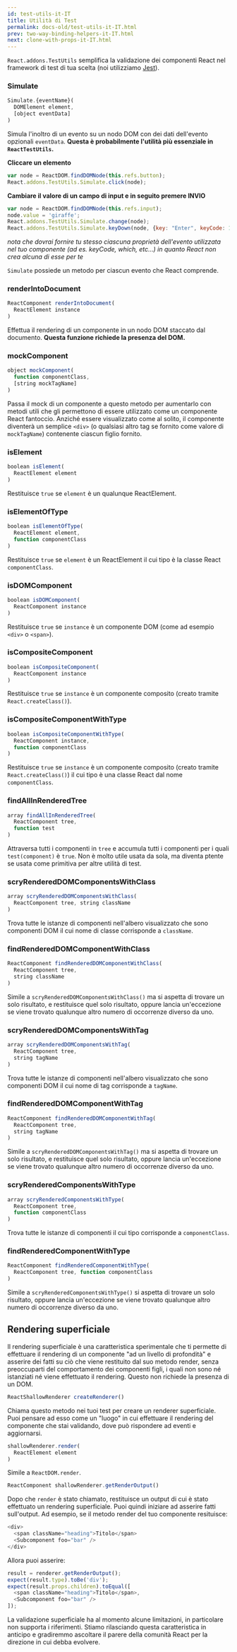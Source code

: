 ```yaml
---
id: test-utils-it-IT
title: Utilità di Test
permalink: docs-old/test-utils-it-IT.html
prev: two-way-binding-helpers-it-IT.html
next: clone-with-props-it-IT.html
---
```


`React.addons.TestUtils` semplifica la validazione dei componenti React nel framework di test di tua scelta (noi utilizziamo [Jest](https://facebook.github.io/jest/)).

### Simulate

```javascript
Simulate.{eventName}(
  DOMElement element,
  [object eventData]
)
```

Simula l'inoltro di un evento su un nodo DOM con dei dati dell'evento opzionali `eventData`. **Questa è probabilmente l'utilità più essenziale in `ReactTestUtils`.**

**Cliccare un elemento**

```javascript
var node = ReactDOM.findDOMNode(this.refs.button);
React.addons.TestUtils.Simulate.click(node);
```

**Cambiare il valore di un campo di input e in seguito premere INVIO**

```javascript
var node = ReactDOM.findDOMNode(this.refs.input);
node.value = 'giraffe';
React.addons.TestUtils.Simulate.change(node);
React.addons.TestUtils.Simulate.keyDown(node, {key: "Enter", keyCode: 13, which: 13});
```

*nota che dovrai fornire tu stesso ciascuna proprietà dell'evento utilizzata nel tuo componente (ad es. keyCode, which, etc...) in quanto React non crea alcuna di esse per te*

`Simulate` possiede un metodo per ciascun evento che React comprende.

### renderIntoDocument

```javascript
ReactComponent renderIntoDocument(
  ReactElement instance
)
```

Effettua il rendering di un componente in un nodo DOM staccato dal documento. **Questa funzione richiede la presenza del DOM.**

### mockComponent

```javascript
object mockComponent(
  function componentClass,
  [string mockTagName]
)
```

Passa il mock di un componente a questo metodo per aumentarlo con metodi utili che gli permettono di essere utilizzato come un componente React fantoccio. Anziché essere visualizzato come al solito, il componente diventerà un semplice `<div>` (o qualsiasi altro tag se fornito come valore di `mockTagName`) contenente ciascun figlio fornito.

### isElement

```javascript
boolean isElement(
  ReactElement element
)
```

Restituisce `true` se `element` è un qualunque ReactElement.

### isElementOfType

```javascript
boolean isElementOfType(
  ReactElement element,
  function componentClass
)
```

Restituisce `true` se `element` è un ReactElement il cui tipo è la classe React `componentClass`.

### isDOMComponent

```javascript
boolean isDOMComponent(
  ReactComponent instance
)
```

Restituisce `true` se `instance` è un componente DOM (come ad esempio `<div>` o `<span>`).

### isCompositeComponent

```javascript
boolean isCompositeComponent(
  ReactComponent instance
)
```

Restituisce `true` se `instance` è un componente composito (creato tramite `React.createClass()`).

### isCompositeComponentWithType

```javascript
boolean isCompositeComponentWithType(
  ReactComponent instance,
  function componentClass
)
```

Restituisce `true` se `instance` è un componente composito (creato tramite `React.createClass()`) il cui tipo è una classe React dal nome `componentClass`.

### findAllInRenderedTree

```javascript
array findAllInRenderedTree(
  ReactComponent tree,
  function test
)
```

Attraversa tutti i componenti in `tree` e accumula tutti i componenti per i quali `test(component)` è `true`. Non è molto utile usata da sola, ma diventa ptente se usata come primitiva per altre utilità di test.

### scryRenderedDOMComponentsWithClass

```javascript
array scryRenderedDOMComponentsWithClass(
  ReactComponent tree, string className
)
```

Trova tutte le istanze di componenti nell'albero visualizzato che sono componenti DOM il cui nome di classe corrisponde a `className`.

### findRenderedDOMComponentWithClass

```javascript
ReactComponent findRenderedDOMComponentWithClass(
  ReactComponent tree,
  string className
)
```

Simile a `scryRenderedDOMComponentsWithClass()` ma si aspetta di trovare un solo risultato, e restituisce quel solo risultato, oppure lancia un'eccezione se viene trovato qualunque altro numero di occorrenze diverso da uno.

### scryRenderedDOMComponentsWithTag

```javascript
array scryRenderedDOMComponentsWithTag(
  ReactComponent tree,
  string tagName
)
```

Trova tutte le istanze di componenti nell'albero visualizzato che sono componenti DOM il cui nome di tag corrisponde a `tagName`.

### findRenderedDOMComponentWithTag

```javascript
ReactComponent findRenderedDOMComponentWithTag(
  ReactComponent tree,
  string tagName
)
```

Simile a `scryRenderedDOMComponentsWithTag()` ma si aspetta di trovare un solo risultato, e restituisce quel solo risultato, oppure lancia un'eccezione se viene trovato qualunque altro numero di occorrenze diverso da uno.

### scryRenderedComponentsWithType

```javascript
array scryRenderedComponentsWithType(
  ReactComponent tree,
  function componentClass
)
```

Trova tutte le istanze di componenti il cui tipo corrisponde a `componentClass`.

### findRenderedComponentWithType

```javascript
ReactComponent findRenderedComponentWithType(
  ReactComponent tree, function componentClass
)
```

Simile a `scryRenderedComponentsWithType()` si aspetta di trovare un solo risultato, oppure lancia un'eccezione se viene trovato qualunque altro numero di occorrenze diverso da uno.


## Rendering superficiale

Il rendering superficiale è una caratteristica sperimentale che ti permette di effettuare il rendering di un componente "ad un livello di profondità" e asserire dei fatti su ciò che viene restituito dal suo metodo render, senza preoccuparti del comportamento dei componenti figli, i quali non sono né istanziati né viene effettuato il rendering. Questo non richiede la presenza di un DOM.

```javascript
ReactShallowRenderer createRenderer()
```

Chiama questo metodo nei tuoi test per creare un renderer superficiale. Puoi pensare ad esso come un "luogo" in cui effettuare il rendering del componente che stai validando, dove può rispondere ad eventi e aggiornarsi.

```javascript
shallowRenderer.render(
  ReactElement element
)
```

Simile a `ReactDOM.render`.

```javascript
ReactComponent shallowRenderer.getRenderOutput()
```

Dopo che `render` è stato chiamato, restituisce un output di cui è stato effettuato un rendering superficiale. Puoi quindi iniziare ad asserire fatti sull'output. Ad esempio, se il metodo render del tuo componente resituisce:

```javascript
<div>
  <span className="heading">Titolo</span>
  <Subcomponent foo="bar" />
</div>
```

Allora puoi asserire:

```javascript
result = renderer.getRenderOutput();
expect(result.type).toBe('div');
expect(result.props.children).toEqual([
  <span className="heading">Titolo</span>,
  <Subcomponent foo="bar" />
]);
```

La validazione superficiale ha al momento alcune limitazioni, in particolare non supporta i riferimenti. Stiamo rilasciando questa caratteristica in anticipo e gradiremmo ascoltare il parere della comunità React per la direzione in cui debba evolvere.
